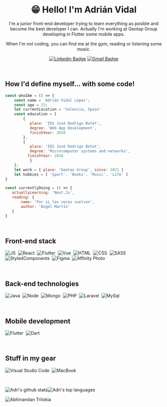 
<h1 align="center"> 😁 Hello! I'm Adrián Vidal</h1>

<p align="center">
I'm a junior front-end developer trying to learn everything as posible and become the best developer I can. Actually I'm working at Geotap Group developing in Flutter some mobile apps.
<p align="center"> 
When I'm not coding, you can find me at the gym, reading or listening some music.
</p>

<div align="center"> 

  [![Linkedin Badge](https://img.shields.io/badge/LinkedIn-0077B5?style=for-the-badge&logo=linkedin&logoColor=white)](https://www.linkedin.com/in/adrian-vidal-lopez-812b4b187/)
  [![Gmail Badge](https://img.shields.io/badge/adrianvidal2612@gmail.com-D14836?style=for-the-badge&logo=gmail&logoColor=white&link=mailto:adrianvidal2612@gmail.com)](mailto:adrianvidal2612@gmail.com)
	
</div>
<br>

<h2>How I'd define myself... with some code!</h2>

 ```javascript
 const whoIAm = () => {
     const name = 'Adrián Vidal López';
     const age = 23;
     let currentLocation = 'Valencia, Spain'
     const education = [
	     {
	        place: 'IES José Rodrigo Botet',
	        degree: 'Web App Development',
            finishYear: 2020
	     }, 
	     {
	        place: 'IES José Rodrigo Botet',
	        degree: 'Microcomputer systems and networks',
		   finishYear: 2018
        	}
	 ];
     let work = { place: 'Geotao Group', since: 2021 }
     let hobbies = [ 'Sport', 'Books', 'Music', 'Life' ]
}

const currentlyDoing = () => {
	actuallyLearning: 'Next.Js',
    reading: { 
	    name: 'Por si las voces vuelven', 
	    author: 'Ángel Martín' 
	}
 }

 ```
 
<br>

<h2>  Front-end stack </h2>

<p>

![JS](https://img.shields.io/badge/JavaScript-F7DF1E?style=for-the-badge&logo=javascript&logoColor=black)&nbsp;
![React](https://img.shields.io/badge/React-20232A?style=for-the-badge&logo=react&logoColor=61DAF)&nbsp;
![Flutter](https://img.shields.io/badge/Flutter-02569B?style=for-the-badge&logo=flutter&logoColor=white)&nbsp;
![Vue](https://img.shields.io/badge/Vue.js-35495E?style=for-the-badge&logo=vue.js&logoColor=4FC08D)&nbsp;
![HTML](https://img.shields.io/badge/HTML5-E34F26?style=for-the-badge&logo=html5&logoColor=white)&nbsp;
![CSS](https://img.shields.io/badge/CSS3-1572B6?style=for-the-badge&logo=css3&logoColor=white)&nbsp;
![SASS](https://img.shields.io/badge/Sass-CC6699?style=for-the-badge&logo=sass&logoColor=white)&nbsp;
![StyledComponents](https://img.shields.io/badge/styled--components-DB7093?style=for-the-badge&logo=styled-components&logoColor=white)&nbsp;
![Figma](https://img.shields.io/badge/figma-%23F24E1E.svg?style=for-the-badge&logo=figma&logoColor=white)&nbsp;
![Affinity Photo](https://img.shields.io/badge/affinityphoto-%237E4DD2.svg?style=for-the-badge&logo=affinity-photo&logoColor=white)&nbsp;

</p>

<br>

<h2> Back-end technologies </h2>

<p>

![Java](https://img.shields.io/badge/Java-ED8B00?style=for-the-badge&logo=java&logoColor=white)&nbsp;
![Node](https://img.shields.io/badge/Node.js-43853D?style=for-the-badge&logo=node.js&logoColor=white)&nbsp;
![Mongo](https://img.shields.io/badge/MongoDB-4EA94B?style=for-the-badge&logo=mongodb&logoColor=white)&nbsp;
![PHP](https://img.shields.io/badge/PHP-777BB4?style=for-the-badge&logo=php&logoColor=white)&nbsp;
![Laravel](https://img.shields.io/badge/Laravel-FF2D20?style=for-the-badge&logo=laravel&logoColor=white)&nbsp;
![MySql](https://img.shields.io/badge/MariaDB-003545?style=for-the-badge&logo=mariadb&logoColor=white)&nbsp;


</p>

<br>

<h2> Mobile development </h2>

<p>

![Flutter](https://img.shields.io/badge/Flutter-02569B?style=for-the-badge&logo=flutter&logoColor=white)&nbsp;
![Dart](https://img.shields.io/badge/Dart-0175C2?style=for-the-badge&logo=dart&logoColor=white)&nbsp;


</p>

<br>

<h2> Stuff in my gear </h2>

<p>
	
![Visual Studio Code](https://img.shields.io/badge/Visual%20Studio%20Code-0078d7.svg?style=for-the-badge&logo=visual-studio-code&logoColor=white)&nbsp;
![MacBook](https://img.shields.io/badge/Apple-MacBook_Air_2020-333333?style=for-the-badge&logo=apple&logoColor=white)&nbsp;

</p>

<br>



![Adri's github stats](https://github-readme-stats.vercel.app/api?username=Adry2612&show_icons=true&title_color=f6c32c&icon_color=f6c32c&text_color=9f9f9f&bg_color=151515&count_private=true)![Adri's top languages](https://github-readme-stats.vercel.app/api/top-langs/?username=Adry2612&show_icons=true&title_color=f6c32c&icon_color=f6c32c&text_color=9f9f9f&bg_color=151515&count_private=true&layout=compact)

![Abhinandan Trilokia](https://raw.githubusercontent.com/Trilokia/Trilokia/379277808c61ef204768a61bbc5d25bc7798ccf1/bottom_header.svg)
<br>
